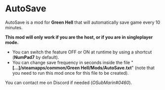 # AutoSave
AutoSave is a mod for __Green Hell__ that will automatically save game every 10 minutes.

__This mod will only work if you are the host, or if you are in singleplayer mode.__

- You can switch the feature OFF or ON at runtime by using a shortcut (__NumPad7__ by default).
- You can change save frequency in seconds inside the file "__[...]/steamapps/common/Green Hell/Mods/AutoSave.txt__" (note that you need to run this mod once for this file to be created).

You can contact me on Discord if needed (*OSubMarin#0460*).
